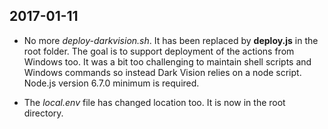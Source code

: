 
## 2017-01-11

  * No more *deploy-darkvision.sh*. It has been replaced by **deploy.js** in the root folder. The goal is to support deployment of the actions from Windows too. It was a bit too challenging to maintain shell scripts and Windows commands so instead Dark Vision relies on a node script. Node.js version 6.7.0 minimum is required.

  * The *local.env* file has changed location too. It is now in the root directory.
